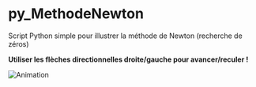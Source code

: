 # py_MethodeNewton
Script Python simple pour illustrer la méthode de Newton (recherche de zéros)

**Utiliser les flèches directionnelles droite/gauche pour avancer/reculer !**

![Animation](https://raw.githubusercontent.com/ThibGiauffret/py_MethodeNewton/main/newton_anim.gif)
